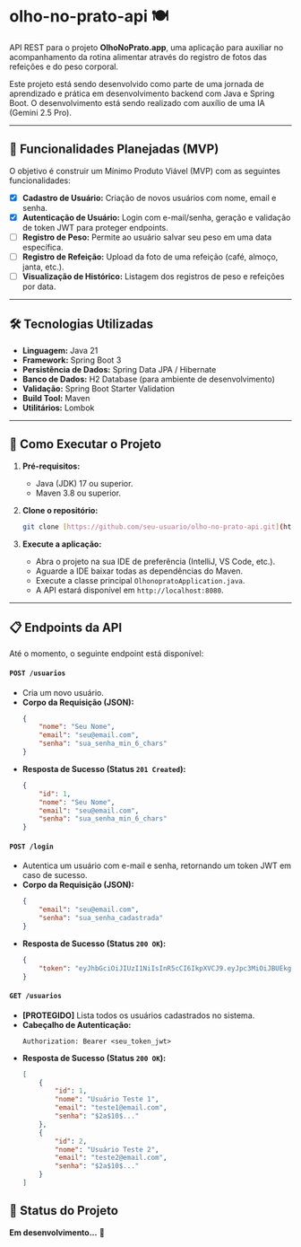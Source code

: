 #  olho-no-prato-api 🍽️

API REST para o projeto **OlhoNoPrato.app**, uma aplicação para auxiliar no acompanhamento da rotina alimentar através do registro de fotos das refeições e do peso corporal.

Este projeto está sendo desenvolvido como parte de uma jornada de aprendizado e prática em desenvolvimento backend com Java e Spring Boot. O desenvolvimento está sendo realizado com auxílio de uma IA (Gemini 2.5 Pro).

---

## 🎯 Funcionalidades Planejadas (MVP)

O objetivo é construir um Mínimo Produto Viável (MVP) com as seguintes funcionalidades:

* [x] **Cadastro de Usuário:** Criação de novos usuários com nome, email e senha.
* [x] **Autenticação de Usuário:** Login com e-mail/senha, geração e validação de token JWT para proteger endpoints.
* [ ] **Registro de Peso:** Permite ao usuário salvar seu peso em uma data específica.
* [ ] **Registro de Refeição:** Upload da foto de uma refeição (café, almoço, janta, etc.).
* [ ] **Visualização de Histórico:** Listagem dos registros de peso e refeições por data.

---

## 🛠️ Tecnologias Utilizadas

* **Linguagem:** Java 21
* **Framework:** Spring Boot 3
* **Persistência de Dados:** Spring Data JPA / Hibernate
* **Banco de Dados:** H2 Database (para ambiente de desenvolvimento)
* **Validação:** Spring Boot Starter Validation
* **Build Tool:** Maven
* **Utilitários:** Lombok

---

## 🚀 Como Executar o Projeto

1.  **Pré-requisitos:**
    * Java (JDK) 17 ou superior.
    * Maven 3.8 ou superior.

2.  **Clone o repositório:**
    ```bash
    git clone [https://github.com/seu-usuario/olho-no-prato-api.git](https://github.com/seu-usuario/olho-no-prato-api.git)
    ```

3.  **Execute a aplicação:**
    * Abra o projeto na sua IDE de preferência (IntelliJ, VS Code, etc.).
    * Aguarde a IDE baixar todas as dependências do Maven.
    * Execute a classe principal `OlhonopratoApplication.java`.
    * A API estará disponível em `http://localhost:8080`.

---

## 📋 Endpoints da API

Até o momento, o seguinte endpoint está disponível:

#### `POST /usuarios`
* Cria um novo usuário.
* **Corpo da Requisição (JSON):**
    ```json
    {
        "nome": "Seu Nome",
        "email": "seu@email.com",
        "senha": "sua_senha_min_6_chars"
    }
    ```
* **Resposta de Sucesso (Status `201 Created`):**
    ```json
    {
        "id": 1,
        "nome": "Seu Nome",
        "email": "seu@email.com",
        "senha": "sua_senha_min_6_chars"
    }
    ```
#### `POST /login`
* Autentica um usuário com e-mail e senha, retornando um token JWT em caso de sucesso.
* **Corpo da Requisição (JSON):**
    ```json
    {
        "email": "seu@email.com",
        "senha": "sua_senha_cadastrada"
    }
    ```
* **Resposta de Sucesso (Status `200 OK`):**
    ```json
    {
        "token": "eyJhbGciOiJIUzI1NiIsInR5cCI6IkpXVCJ9.eyJpc3MiOiJBUEkgT2xob05v..."
    }
    ```
#### `GET /usuarios`
* **[PROTEGIDO]** Lista todos os usuários cadastrados no sistema.
* **Cabeçalho de Autenticação:**
    ```
    Authorization: Bearer <seu_token_jwt>
    ```
* **Resposta de Sucesso (Status `200 OK`):**
    ```json
    [
        {
            "id": 1,
            "nome": "Usuário Teste 1",
            "email": "teste1@email.com",
            "senha": "$2a$10$..."
        },
        {
            "id": 2,
            "nome": "Usuário Teste 2",
            "email": "teste2@email.com",
            "senha": "$2a$10$..."
        }
    ]
    ```

## 📝 Status do Projeto

**Em desenvolvimento...** 🚧